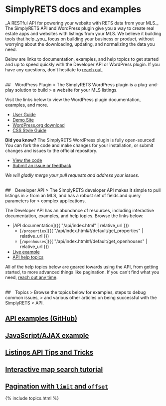 <h1 class="text-muted">SimplyRETS docs and examples</h1>
_A RESTful API for powering your website with RETS data from your
MLS._

<br/>
The SimplyRETS API and WordPress plugin give you a way to create real
estate apps and websites with listings from your MLS. We believe it
building tools that help _you_ focus on building your business or
product, without worrying about the downloading, updating, and
normalizing the data you need.

Below are links to documentation, examples, and help topics to get
started and up to speed quickly with the Developer API or WordPress
plugin. If you have any questions, don't hesitate
to [reach out](https://simplyrets.com/#home-pricing).

<br/>

<div id="wordpress"></div>
## <i class="fab fa-wordpress-simple" style="font-size:2.5rem;vertical-align:bottom;margin-right:10px"></i> WordPress Plugin
> The SimplyRETS WordPress plugin is a plug-and-play solution to build
> a website for your MLS listings.

Visit the links below to view the WordPress plugin documentation,
examples, and more.

- [User Guide](http://wordpress-demo.simplyrets.com/documentation)
- [Demo Site](http://wordpress-demo.simplyrets.com/)
- [WordPress.org download](https://wordpress.org/plugins/simply-rets)
- [CSS Style Guide](/simply-rets-client.html)

**Did you know?**
The SimplyRETS WordPress plugin is fully open-sourced! You can fork
the code and make changes for your installation, or submit changes and
issues to the official repository.

- [View the code](https://github.com/SimplyRETS/simplyretswp)
- [Submit an issue or feedback](https://github.com/SimplyRETS/simplyretswp/issues/new)

_We will gladly merge your pull requests and address your issues._

<br/>

<div id="api"></div>
## <i class="fas fa-code" style="font-size:2.5rem;vertical-align:bottom;margin-right:10px"></i> Developer API
> The SimplyRETS developer API makes it simple to pull listings in
> from an MLS, and has a robust set of fields and query parameters for
> complex applications.

The Developer API has an abundance of resources, including interactive
documentation, examples, and help topics. Browse the links below:

<!-- Not sure why the below links don't work with a nested base_url -->
- [API documentation]({{ "/api/index.html" | relative_url }})
  - [`/properties`]({{ "/api/index.html#!/default/get_properties" | relative_url }})
  - [`/openhouses`]({{ "/api/index.html#!/default/get_openhouses" | relative_url }})
- [Live example](http://maxavenue.com/homes-for-sale/)
- [API help topics](#topics)

All of the help topics below are geared towards using the API, from
getting started, to more advanced things like pagination. If you can't
find what you need, [reach out any time](https://simplyrets.com/#home-contact).

<br/>

<div id="topics"></div>
## <i class="far fa-user" style="font-size:2.5rem;vertical-align:bottom;margin-right:10px"></i> Topics
> Browse the topics below for examples, steps to debug common issues,
> and various other articles on being successful with the SimplyRETS
> API.

<br/>

## [API examples (GitHub)](https://github.com/SimplyRETS/examples)
## [JavaScript/AJAX example](https://github.com/SimplyRETS/examples/tree/master/javascript/)
## [Listings API Tips and Tricks](https://simplyrets.com/blog/api-tips-and-tricks.html)
## [Interactive map search tutorial](https://simplyrets.com/blog/interactive-map-search.html)
## [Pagination with `limit` and `offset`](https://simplyrets.com/blog/api-pagination.html)
{% include topics.html %}
